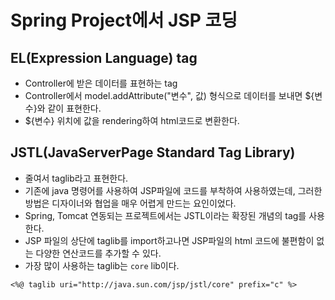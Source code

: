 
# Spring Project에서 JSP 코딩

## EL(Expression Language) tag
* Controller에 받은 데이터를 표현하는 tag
* Controller에서 model.addAttribute("변수", 값)
형식으로 데이터를 보내면 ${변수}와 같이 표현한다.
* ${변수} 위치에 값을 rendering하여 html코드로 변환한다.

## JSTL(JavaServerPage Standard Tag Library)
* 줄여서 taglib라고 표현한다.
* 기존에 java 명령어를 사용하여 JSP파일에 코드를 부착하여 사용하였는데, 그러한 방법은 디자이너와 협업을 매우 어렵게 만드는 요인이었다.
* Spring, Tomcat 연동되는 프로젝트에서는 JSTL이라는 확장된 개념의 tag를 사용한다.
* JSP 파일의 상단에 taglib를 import하고나면 JSP파일의 html 코드에 불편함이 없는 다양한 연산코드를 추가할 수 있다.
* 가장 많이 사용하는 taglib는 ```core``` lib이다.
```
<%@ taglib uri="http://java.sun.com/jsp/jstl/core" prefix="c" %>
```
